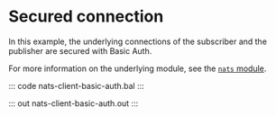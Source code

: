# Secured connection

In this example, the underlying connections of the subscriber and the publisher are secured with Basic Auth.

For more information on the underlying module, see the [`nats` module](https://lib.ballerina.io/ballerinax/nats/latest).

::: code nats-client-basic-auth.bal :::

::: out nats-client-basic-auth.out :::

